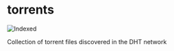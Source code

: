 torrents 
========
![Indexed](https://img.shields.io/badge/indexed-251071-blue)

Collection of torrent files discovered in the DHT network
